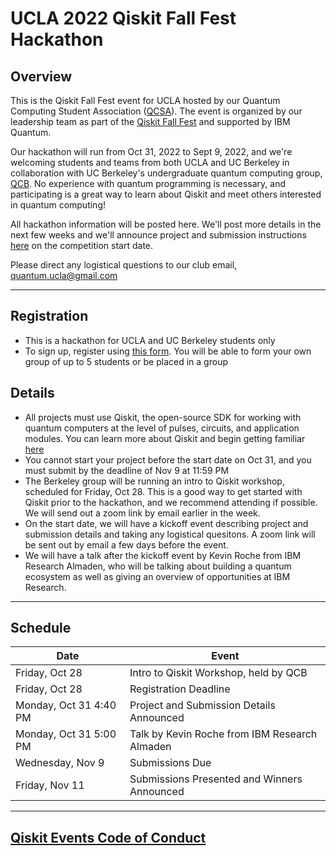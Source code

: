 # UCLA 2022 Qiskit Fall Fest Hackathon
## Overview
This is the Qiskit Fall Fest event for UCLA hosted by our Quantum Computing Student Association ([QCSA](https://qcsa.cqse.ucla.edu/)). The event is organized by our leadership team as part of the [Qiskit Fall Fest](https://medium.com/qiskit/introducing-the-qiskit-fall-fest-feb8456b557) and supported by IBM Quantum.

Our hackathon will run from Oct 31, 2022 to Sept 9, 2022, and we're welcoming students and teams from both UCLA and UC Berkeley in collaboration with UC Berkeley's undergraduate quantum computing group, [QCB](https://qcb.berkeley.edu/). No experience with quantum programming is necessary, and participating is a great way to learn about Qiskit and meet others interested in quantum computing!

All hackathon information will be posted here. We'll post more details in the next few weeks and we'll announce project and submission instructions [here](https://github.com/amandajyounes/UCLA_fallfest_2022/blob/main/project_submissions_guidelines.md) on the competition start date.

Please direct any logistical questions to our club email, quantum.ucla@gmail.com

--------------------------------
## Registration
- This is a hackathon for UCLA and UC Berkeley students only
- To sign up, register using [this form](https://forms.gle/fJFv116oVi8bctWe7). You will be able to form your own group of up to 5 students or be placed in a group

## Details
- All projects must use Qiskit, the open-source SDK for working with quantum computers at the level of pulses, circuits, and application modules. You can learn more about Qiskit and begin getting familiar [here](https://qiskit.org/learn/)
- You cannot start your project before the start date on Oct 31, and you must submit by the deadline of Nov 9 at 11:59 PM
- The Berkeley group will be running an intro to Qiskit workshop, scheduled for Friday, Oct 28. This is a good way to get started with Qiskit prior to the hackathon, and we recommend attending if possible. We will send out a zoom link by email earlier in the week.
- On the start date, we will have a kickoff event describing project and submission details and taking any logistical quesitons. A zoom link will be sent out by email a few days before the event.
- We will have a talk after the kickoff event by Kevin Roche from IBM Research Almaden, who will be talking about building a quantum ecosystem as well as giving an overview of opportunities at IBM Research.

--------------------------------
## Schedule
| Date | Event |
| --- | --- |
| Friday, Oct 28 | Intro to Qiskit Workshop, held by QCB |
| Friday, Oct 28 | Registration Deadline |
| Monday, Oct 31 4:40 PM | Project and Submission Details Announced |
| Monday, Oct 31 5:00 PM | Talk by Kevin Roche from IBM Research Almaden |
| Wednesday, Nov 9 | Submissions Due |
| Friday, Nov 11 | Submissions Presented and Winners Announced |

--------------------------------
## [Qiskit Events Code of Conduct](https://github.com/Qiskit/qiskit/blob/master/CODE_OF_CONDUCT.md)
